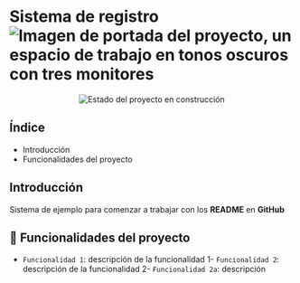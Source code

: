 <h1>
  Sistema de registro
  <img src="https://media.licdn.com/dms/image/v2/D5616AQGkXJSTJvTnVg/profile-displaybackgroundimage-shrink_350_1400/B56ZhiVirhG4AY-/0/1753996472161?e=1756944000&v=beta&t=rZE1lZr35nbCYlbyj-yrnDynd3fO_BW-ebryWHxt3GQ" alt="Imagen de portada del proyecto, un espacio de trabajo en tonos oscuros con tres monitores">
</h1>

<p align="center">
  <img src="https://img.shields.io/badge/status-under%20construction-CC615F" alt="Estado del proyecto en construcción">
</p>

<h2>Índice</h2>
<ul>
  <li>Introducción</li>
  <li>Funcionalidades del proyecto</li>
</ul>

<h2>Introducción</h2>
<p>Sistema de ejemplo para comenzar a trabajar con los <strong>README</strong> en <strong>GitHub</strong></p>

## :hammer: Funcionalidades del proyecto
- `Funcionalidad 1`: descripción de la funcionalidad 1- `Funcionalidad 2`: descripción de la funcionalidad 2- `Funcionalidad 2a`: descripción 
